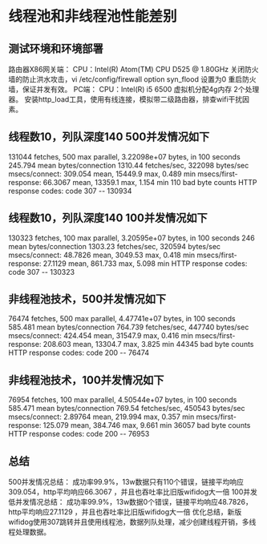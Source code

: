 # 线程池和非线程池性能差别 #

## 测试环境和环境部署 ##
路由器X86网关端：
CPU：Intel(R) Atom(TM) CPU D525 @ 1.80GHz
关闭防火墙的防止洪水攻击，vi /etc/config/firewall option syn_flood	 设置为0 重启防火墙，保证并发有效。
PC端：
CPU：Intel(R) i5 6500 虚拟机分配4g内存 2个处理器。
安装http_load工具，使用有线连接，模拟带二级路由器，排查wifi干扰因素。

## 线程数10，列队深度140 500并发情况如下 ##
131044 fetches, 500 max parallel, 3.22098e+07 bytes, in 100 seconds
245.794 mean bytes/connection
1310.44 fetches/sec, 322098 bytes/sec
msecs/connect: 309.054 mean, 15449.9 max, 0.489 min
msecs/first-response: 66.3067 mean, 13359.1 max, 1.154 min
110 bad byte counts
HTTP response codes:
  code 307 -- 130934
  
## 线程数10，列队深度140 100并发情况如下 ##
130323 fetches, 100 max parallel, 3.20595e+07 bytes, in 100 seconds
246 mean bytes/connection
1303.23 fetches/sec, 320594 bytes/sec
msecs/connect: 48.7826 mean, 3049.53 max, 0.418 min
msecs/first-response: 27.1129 mean, 861.733 max, 5.098 min
HTTP response codes:
  code 307 -- 130323

## 非线程池技术，500并发情况如下 ##
76474 fetches, 500 max parallel, 4.47741e+07 bytes, in 100 seconds
585.481 mean bytes/connection
764.739 fetches/sec, 447740 bytes/sec
msecs/connect: 424.454 mean, 31547.9 max, 0.416 min
msecs/first-response: 208.603 mean, 13304.7 max, 3.825 min
44345 bad byte counts
HTTP response codes:
  code 200 -- 76474


## 非线程池技术，100并发情况如下 ##
76954 fetches, 100 max parallel, 4.50544e+07 bytes, in 100 seconds
585.471 mean bytes/connection
769.54 fetches/sec, 450543 bytes/sec
msecs/connect: 2.89764 mean, 219.994 max, 0.357 min
msecs/first-response: 125.079 mean, 384.746 max, 9.661 min
36057 bad byte counts
HTTP response codes:
  code 200 -- 76953
  
## 总结 ##
500并发情况总结：
成功率99.9%，13w数据只有110个错误，链接平均响应309.054，http平均响应66.3067 ，并且也吞吐率比旧版wifidog大一倍
100并发低并发情况总结：
成功率99.9%，13w数据0个错误，链接平均响应48.7826，http平均响应27.1129 ，并且也吞吐率比旧版wifidog大一倍
优化总结，新版wifidog使用307跳转并且使用线程池，数据列队处理，减少创建线程开销，多线程处理数据。




